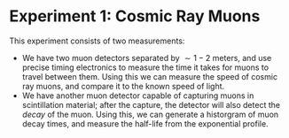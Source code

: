 # Experiment 1: Cosmic Ray Muons

This experiment consists of two measurements:
- We have two muon detectors separated by $\sim 1 - 2$ meters, and use precise timing electronics to measure the time it takes for muons to travel between them. Using this we can measure the speed of cosmic ray muons, and compare it to the known speed of light.
- We have another muon detector capable of capturing muons in scintillation material; after the capture, the detector will also detect the *decay* of the muon. Using this, we can generate a historgram of muon decay times, and measure the half-life from the exponential profile.
